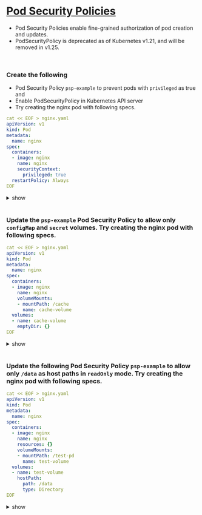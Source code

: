# [Pod Security Policies](https://kubernetes.io/docs/concepts/policy/pod-security-policy/)

 - Pod Security Policies enable fine-grained authorization of pod creation and updates.  
 - PodSecurityPolicy is deprecated as of Kubernetes v1.21, and will be removed in v1.25.

<br />

### Create the following
 - Pod Security Policy `psp-example` to prevent pods with `privileged` as true and 
 - Enable PodSecurityPolicy in Kubernetes API server
 - Try creating the nginx pod with following specs.

```yaml
cat << EOF > nginx.yaml
apiVersion: v1
kind: Pod
metadata:
  name: nginx
spec:
  containers:
  - image: nginx
    name: nginx
    securityContext:
      privileged: true
  restartPolicy: Always
EOF
```

<details><summary>show</summary><p>

#### Create Pod Security Policy

```yaml
cat << EOF > psp.yaml
apiVersion: policy/v1beta1
kind: PodSecurityPolicy
metadata:
  name: psp-example
spec:
  privileged: false
  seLinux:
    rule: RunAsAny
  runAsUser:
    rule: RunAsAny
  supplementalGroups:
    rule: RunAsAny
  fsGroup:
    rule: RunAsAny
EOF

kubectl apply -f psp.yaml
```

#### Pods need to have access to use Pod Security Policies and the Service Account i.e. default needs to have access to the same.

```yaml
cat << EOF > role-psp.yaml
apiVersion: rbac.authorization.k8s.io/v1
kind: ClusterRole
metadata:
  name: role-psp
rules:
- apiGroups: ['policy']
  resources: ['podsecuritypolicies']
  verbs:     ['use']
EOF

kubectl apply -f role-psp.yaml

cat << EOF > role-psp-binding.yaml
apiVersion: rbac.authorization.k8s.io/v1
kind: ClusterRoleBinding
metadata:
  name: role-psp-binding
roleRef:
  kind: ClusterRole
  name: role-psp
  apiGroup: rbac.authorization.k8s.io
subjects:
- kind: ServiceAccount
  name: default
  namespace: default
EOF

kubectl apply -f role-psp-binding.yaml
```

#### Update `/etc/kubernetes/manifests/kube-apiserver.yaml` to enable `PodSecurityPolicy`

```yaml
--enable-admission-plugins=NodeRestriction,PodSecurityPolicy # update the admission plugins
```

#### Verify
```bash
kubectl apply -f nginx.yaml
# Error from server (Forbidden): error when creating "nginx.yaml": pods "nginx" is forbidden: PodSecurityPolicy: unable to admit pod: [spec.volumes[0]: Invalid value: "secret": secret volumes are not allowed to be used spec.containers[0].securityContext.privileged: Invalid value: true: Privileged containers are not allowed]
``` 

</p></details>

<br />

### Update the `psp-example` Pod Security Policy to allow only `configMap` and `secret` volumes. Try creating the nginx pod with following specs.

```yaml
cat << EOF > nginx.yaml
apiVersion: v1
kind: Pod
metadata:
  name: nginx
spec:
  containers:
  - image: nginx
    name: nginx
    volumeMounts:
    - mountPath: /cache
      name: cache-volume
  volumes:
  - name: cache-volume
    emptyDir: {}
EOF
```

<details><summary>show</summary><p>

```yaml
cat << EOF > psp.yaml
apiVersion: policy/v1beta1
kind: PodSecurityPolicy
metadata:
  name: psp-example
spec:
  privileged: false
  seLinux:
    rule: RunAsAny
  runAsUser:
    rule: RunAsAny
  supplementalGroups:
    rule: RunAsAny
  fsGroup:
    rule: RunAsAny
  volumes: # add the volumes
    - 'configMap'
    - 'secret'
EOF

kubectl apply -f psp.yaml
```

#### Verify

```bash
kubectl apply -f nginx.yaml
# Error from server (Forbidden): error when creating "nginx.yaml": pods "nginx" is forbidden: PodSecurityPolicy: unable to admit pod: [spec.volumes[0]: Invalid value: "emptyDir": emptyDir volumes are not allowed to be used]

# NOTE : If the pod is created check for other psp which allows the creation and delete the same.
``` 

</p></details>

<br />

### Update the following Pod Security Policy `psp-example` to allow only `/data` as host paths in `readOnly` mode. Try creating the nginx pod with following specs.

```yaml
cat << EOF > nginx.yaml
apiVersion: v1
kind: Pod
metadata:
  name: nginx
spec:
  containers:
  - image: nginx
    name: nginx
    resources: {}
    volumeMounts:
    - mountPath: /test-pd
      name: test-volume
  volumes:
  - name: test-volume
    hostPath:
      path: /data
      type: Directory
EOF
```

<details><summary>show</summary><p>

```yaml
cat << EOF > psp.yaml
apiVersion: policy/v1beta1
kind: PodSecurityPolicy
metadata:
  name: psp-example
spec:
  privileged: false
  seLinux:
    rule: RunAsAny
  runAsUser:
    rule: RunAsAny
  supplementalGroups:
    rule: RunAsAny
  fsGroup:
    rule: RunAsAny
  volumes:
    - 'configMap'
    - 'secret'
    - 'hostPath'
  allowedHostPaths: # add the allowed host paths
    - pathPrefix: "/data"
      readOnly: true
EOF

kubectl apply -f psp.yaml
```

#### Verify

```bash
kubectl apply -f nginx.yaml
# Error from server (Forbidden): error when creating "nginx.yaml": pods "nginx" is forbidden: PodSecurityPolicy: unable to admit pod: [spec.containers[0].volumeMounts[0].readOnly: Invalid value: false: must be read-only]
``` 

```yaml
cat << EOF > nginx.yaml
apiVersion: v1
kind: Pod
metadata:
  name: nginx
spec:
  containers:
  - image: nginx
    name: nginx
    resources: {}
    volumeMounts:
    - mountPath: /test-pd
      name: test-volume
      readOnly: true # add this
  volumes:
  - name: test-volume
    hostPath:
      path: /data
      type: Directory
EOF
```

#### Verify

```bash
kubectl apply -f nginx.yaml
# pod/nginx created
``` 

</p></details>